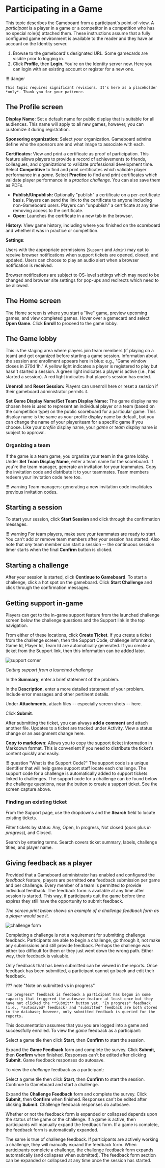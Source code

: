 # Participating in a Game

This topic describes the Gameboard from a participant's point-of-view. A *participant* is a player in a game or a competitor in a competition who has no special role(s) attached them. These instructions assume that a fully configured game environment is available to the reader and they have an account on the Identity server.

1. Browse to the gameboard's designated URL. Some gamecards are visible prior to logging in.
2. Click **Profile**, then **Login**. You're on the Identity server now. Here you can login with an existing account or register for a new one.

!!! danger

    This topic requires significant revisions. It's here as a placeholder *only*. Thank you for your patience.

## The Profile screen

**Display Name:** Set a default name for public display that is suitable for all audiences. This name will apply to all new games, however, you can customize it during registration.

**Sponsoring organization:** Select *your* organization. Gameboard admins define who the sponsors are and what image to associate with each.

**Certificates:** View and print a certificate as proof of participation. This feature allows players to provide a record of achievements to friends, colleagues, and organizations to validate professional development time. Select **Competitive** to find and print certificates which validate player performance in a *game*. Select **Practice** to find and print certificates which validate player performance in a *practice challenge*. You can also save them as PDFs. 

- **Publish/Unpublish:** Optionally "publish" a certificate on a per-certificate basis. Players can send the link to the certificate to anyone including non-Gameboard users. Players can "unpublish" a certificate at any time removing access to the certificate.
- **Open:** Launches the certificate in a new tab in the browser.

**History:** View game history, including where you finished on the scoreboard and whether it was in practice or competition.

**Settings:** 

Users with the appropriate permissions (`Support` and `Admin`) may opt to receive browser notifications when support tickets are opened, closed, and updated. Users can choose to play an audio alert when a browser notification is received. 

Browser notifications are subject to OS-level settings which may need to be changed and browser site settings for pop-ups and redirects which need to be allowed.

## The Home screen

The Home screen is where you start a "live" game, preview upcoming games, and view completed games. Hover over a gamecard and select **Open Game**. Click **Enroll** to proceed to the game lobby.  

## The Game lobby

This is the staging area where players join team members (if playing on a team) and get organized before starting a game session. Information about the session and enrollment appears here in blue: e.g., "Game window closes in
270d 1h." A yellow light indicates a player is registered to play but hasn't started a session. A green light indicates a player is active (i.e., has started a session). A red light indicates that player's session has ended.

**Unenroll** and **Reset Session:** Players can unenroll here or reset a session if their gameboard administrator permits it.

**Set Game Display Name/Set Team Display Name:** The game display name chosen here is used to represent an individual player or a team (based on the competition type) on the public scoreboard for a particular game. This display name is the same as your profile display name by default, but you can change the name of your player/team for a specific game if you choose. Like your *profile* display name, your *game* or *team* display name is subject to approval.

### Organizing a team

If the game is a team game, you organize your team in the game lobby. Under **Set Team Display Name**, enter a team name for the scoreboard. If you're the team manager, generate an invitation for your teammates. Copy the invitation code and distribute it to your teammates. Team members redeem your invitation code here too.

!!! warning
    Team managers: generating a new invitation code invalidates previous invitation codes.

## Starting a session

To start your session, click **Start Session** and click through the confirmation messages.

!!! warning
    For team players, make sure your teammates are ready to start. You can't add or remove team members after your session has started. Also note that *any* team member can start a session -- the continuous session timer starts when the final **Confirm** button is clicked.  

## Starting a challenge

After your session is started, click **Continue to Gameboard**. To start a challenge, click a hot spot on the gameboard. Click **Start Challenge** and click through the confirmation messages.

## Getting support in-game

Players can get to the in-game support feature from the launched challenge screen below the challenge questions and the Support link in the top navigation.

From either of these locations, click **Create Ticket**. If you create a ticket from the challenge screen, then the Support Code, challenge information, Game Id,  Player Id, Team Id are automatically generated. If you create a ticket from the Support link, then this information can be added later.

![support corner](img/get-support.png)

*Getting support from a launched challenge*

In the **Summary**, enter a brief statement of the problem.

In the **Description**, enter a more detailed statement of your problem. Include error messages and other pertinent details.

Under **Attachments**, attach files -- especially screen shots -- here.

Click **Submit**.

After submitting the ticket, you can always **add a comment** and attach another file. Updates to a ticket are tracked under Activity. View a status change or an assignment change here.

**Copy to markdown:** Allows you to copy the support ticket information in Markdown format. This is convenient if you need to distribute the ticket's content quickly and easily.

!!! question "What is the Support Code?"
    The support code is a unique identifier that will help game support staff locate each challenge. The support code for a challenge is automatically added to support tickets linked to challenges. The support code for a challenge can be found below the challenge questions, near the button to create a support ticket. See the screen capture above.

### Finding an existing ticket

From the Support page, use the dropdowns and the **Search** field to locate existing tickets.

Filter tickets by status: Any, Open, In progress, Not closed (*open* plus *in progress*), and Closed.

Search by entering terms. Search covers ticket summary, labels, challenge titles, and player name.

## Giving feedback as a player

Provided that a Gameboard administrator has enabled and configured the *feedback* feature, players are permitted **one** feedback submission per game and per challenge. Every member of a team is permitted to provide individual feedback. The feedback form is available at any time after session is started. This way, if participants quit the game before time expires they still have the opportunity to submit feedback.

*The screen print below shows an example of a challenge feedback form as a player would see it.*

![challenge form](img/challenge-feedback.png)

Completing a challenge is not a requirement for submitting challenge feedback. Participants are able to begin a challenge, go through it, not make any submissions and still provide feedback. Perhaps the challenge was either too difficult for them or they just went down the wrong path. Either way, their feedback is valuable.

Only feedback that has been submitted can be viewed in the reports. Once feedback has been submitted, a participant cannot go back and edit their feedback.

??? note "Note on submitted vs in progress"

    "In progress" feedback is feedback a participant has begun in some capacity that triggered the autosave feature at least once but they have not clicked the **Submit** button yet. "In progress" feedback (i.e., *autosaved* feedback) and "submitted" feedback are both stored in the database; however, only submitted feedback is queried for the reports. 

This documentation assumes that you you are logged into a game and successfully enrolled. To view the *game* feedback as a participant:

Select a game tile then click **Start**, then **Confirm** to start the session.

Expand the **Game Feedback** form and complete the survey. Click **Submit**, then **Confirm** when finished. Responses can't be edited after clicking **Submit**. Game feedback responses do autosave. 

To view the *challenge* feedback as a participant:

Select a game tile then click **Start**, then **Confirm** to start the session. Continue to Gameboard and start a challenge.

Expand the **Challenge Feedback** form and complete the survey. Click **Submit**, then **Confirm** when finished. Responses can't be edited after clicking **Submit**. Challenge feedback responses do autosave. 

Whether or not the feedback form is expanded or collapsed depends upon the status of the game or the challenge. If a game is active, then participants will manually expand the feedback form. If a game is complete, the feedback form is automatically expanded.

The same is true of challenge feedback. If participants are actively working a challenge, they will manually expand the feedback form. When participants complete a challenge, the challenge feedback form expands automatically (and collapses when submitted). The feedback form section can be expanded or collapsed at any time once the session has started.